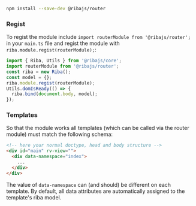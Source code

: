```bash
npm install --save-dev @ribajs/router
```

### Regist

To regist the module include `import routerModule from '@ribajs/router';` in your `main.ts` file and regist the module with `riba.module.regist(routerModule);`:

```ts
import { Riba, Utils } from '@ribajs/core';
import routerModule from '@ribajs/router';
const riba = new Riba();
const model = {};
riba.module.regist(routerModule);
Utils.domIsReady(() => {
  riba.bind(document.body, model);
});
```

### Templates

So that the module works all templates (which can be called via the router module) must match the following schema:

```html
<!-- here your normal doctype, head and body structure -->
<div id="main" rv-view="">
  <div data-namespace="index">
    ...
  </div>
</div>
```

The value of `data-namespace` can (and should) be different on each template. By default, all data attributes are automatically assigned to the template's riba model.

